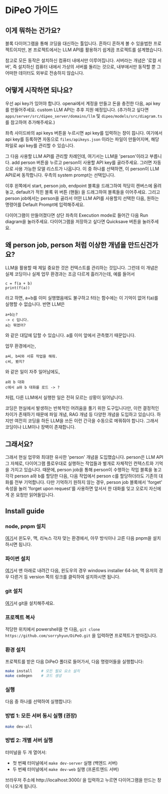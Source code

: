 # DiPeO 가이드

## 이게 뭐하는 건가요?

  블록 다이어그램을 통해 코딩을 대신하는 툴입니다. 흔하디 흔하게 볼 수 있을법한 프로젝트이지만, 본 프로젝트에서는 LLM API를 활용하기 쉽게끔 프로젝트를 설계했습니다.
  
  참고로 모든 동작은 설치하신 컴퓨터 내에서만 이루어집니다. 서버라는 개념은 '로컬 서버', 즉 설치하신 컴퓨터 내에서 가상의 서버를 돌리는 것으로, 내부에서만 동작할 뿐 그 어떠한 데이터도 외부로 전송하지 않습니다.


## 어떻게 시작하면 되나요?

우선 api key가 있어야 합니다. openai에서 계정을 만들고 돈을 충전한 다음, api key를 만들어주세요. custom LLM API는 추후 지원 예정입니다. (추가하고 싶다면 `apps/server/src/dipeo_server/domains/llm` 및 `dipeo/models/src/diagram.ts` 를 참고하여 추가해주세요.)

좌측 사이드바의 api keys 버튼을 누르시면 api key를 입력하는 창이 뜹니다. 여기에서 api key를 등록하면 자동으로 `files/apikeys.json` 이라는 파일이 만들어지며, 해당 파일로 api key를 관리할 수 있습니다.

그 다음 사용할 LLM API를 관리할 차례인데, 여기서는 LLM을 'person'이라고 부릅니다. add person 버튼을 누르고 person이 사용할 API key를 골라주세요. 그러면 자동으로 사용 가능한 모델 리스트가 나옵니다. 이 중 하나를 선택하면, 이 person이 LLM API로써 동작합니다. 우측의 system prompt는 선택입니다.

이후 왼쪽에서 start, person job, endpoint 블록을 드래그하여 적당히 캔버스에 올려놓고, default가 적힌 블록 위 버튼 (핸들) 을 드래그하여 블록들을 이어주세요. 그리고 person job에서는 person을 골라서 어떤 LLM API를 사용할지 선택한 다음, 원하는 명령어를 Default Prompt에 입력해주세요.

다이어그램이 만들어졌다면 상단 좌측의 Execution mode로 들어간 다음 Run diagram을 눌러주세요. 다이어그램을 저장하고 싶다면 Quicksave 버튼을 눌러주세요.


## 왜 person job, person 처럼 이상한 개념을 만드신건가요?

LLM을 활용할 때 제일 중요한 것은 컨텍스트를 관리하는 것입니다. 그런데 이 개념은 실제 코딩이나 실제 업무 환경과는 조금 다르게 흘러가는데, 예를 들어서
```
c = f(a + b)
print(f(a))
```
라고 하면, a+b를 이미 실행했음에도 불구하고 f라는 함수에는 이 기억이 없어 f(a)를 실행할 수 없습니다. 반면 LLM은
```
a+b는?
-> c 입니다.
a는 뭐였어?
```
와 같은 대답에 답할 수 있습니다. a를 이미 앞에서 관측했기 때문입니다.

업무 환경에서는,
```
a씨, b씨와 서류 작업을 해줘.
c씨, 봤지?
```
와 같은 일이 자주 일어남에도,
```
a와 b 대화
c에서 a와 b 대화를 로드 -> ?
```
처럼, 다른 LLM에서 실행한 일은 전혀 모르는 상황이 일어납니다.

코딩은 현실에서 발생하는 반복적인 어려움을 풀기 위한 도구입니다만, 이런 결정적인 차이가 존재하기 때문에 파일 개념, RAG 개념 등 다양한 개념을 도입하고 있습니다. 하지만 여전히 코딩을 하든 LLM을 쓰든 이런 간극을 수동으로 메꿔줘야 합니다. 그래서 코딩이나 LLM이나 장벽이 존재합니다.

## 그래서요?

그래서 현실 업무와 최대한 유사한 'person' 개념을 도입했습니다. person은 LLM API 그 자체로, 다이어그램 플로우대로 실행하는 작업들과 별개로 자체적인 컨텍스트와 기억을 가지고 있습니다. 때문에, person job을 통해 person이 수행하는 작업 블록을 놓고 각각 person a와 b를 할당한 다음, 다음 작업에서 person c를 할당하더라도 기존의 대화를 전부 기억합니다.
다만 기억하기 원하지 않는 경우, person job 블록에서 'forget' 속성을 눌러 'forget upon request'를 사용하면 앞서서 한 대화를 잊고 오로지 자신에게 온 요청만 읽어들입니다.

## Install guide

### node, pnpm 설치

[여기](https://nodejs.org/ko/download)서 윈도우, 맥, 리눅스 각자 맞는 환경에서, 아무 방식이나 고른 다음 pnpm을 설치하시면 됩니다.

### 파이썬 설치

[여기](https://www.python.org/downloads/release/python-3130/)서 맨 아래로 내려간 다음, 윈도우의 경우 windows installer 64-bit, 맥 유저의 경우 다른거 등 version 쪽의 링크를 클릭하여 설치하시면 됩니다.

### git 설치

[여기](https://git-scm.com/book/ko/v2/%EC%8B%9C%EC%9E%91%ED%95%98%EA%B8%B0-Git-%EC%84%A4%EC%B9%98)서 git을 설치해주세요.

### 프로젝트 복사

적당한 위치에서 powershell을 연 다음, `git clone https://github.com/sorryhyun/DiPeO.git` 을 입력하면 프로젝트가 받아집니다.

### 환경 설치

프로젝트를 받은 다음 DiPeO 폴더로 들어가서, 다음 명령어들을 실행합니다:

```bash
make install    # 모든 필요 요소 설치
make codegen    # 코드 생성
```

### 실행

다음 중 하나를 선택하여 실행합니다:

### 방법 1: 모든 서버 동시 실행 (권장)
```bash
make dev-all
```

### 방법 2: 개별 서버 실행
터미널을 두 개 열어서:
- 첫 번째 터미널에서 `make dev-server` 실행 (백엔드 서버)
- 두 번째 터미널에서 `make dev-web` 실행 (프론트엔드 서버)

브라우저 주소에 http://localhost:3000/ 을 입력하고 누르면 다이어그램을 만드는 창이 나오게 됩니다.


